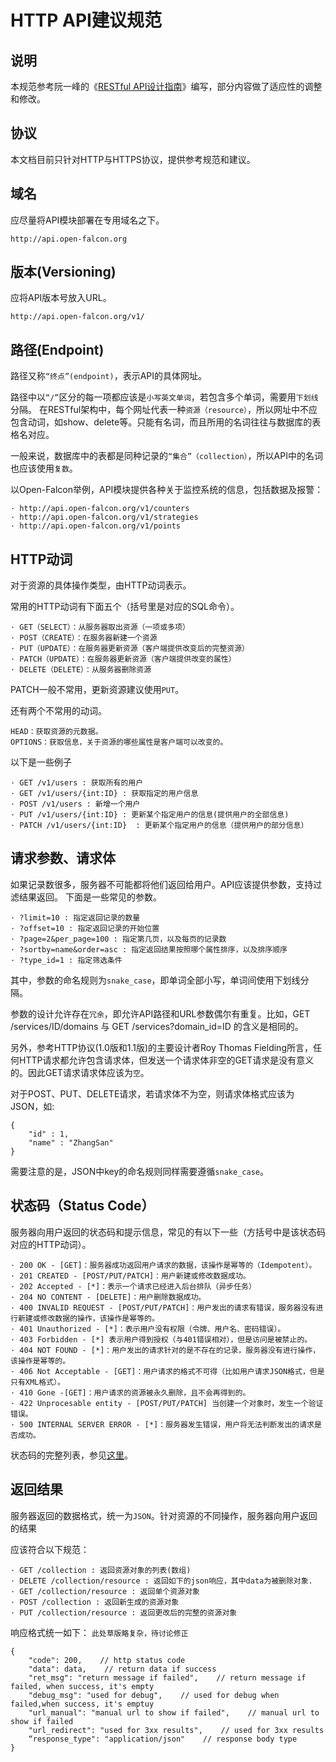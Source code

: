 # HTTP API建议规范

## 说明
本规范参考阮一峰的《[RESTful API设计指南](http://www.ruanyifeng.com/blog/2014/05/restful_api.html)》编写，部分内容做了适应性的调整和修改。

## 协议
本文档目前只针对HTTP与HTTPS协议，提供参考规范和建议。

## 域名
应尽量将API模块部署在专用域名之下。
```
http://api.open-falcon.org
```

## 版本(Versioning)
应将API版本号放入URL。
```
http://api.open-falcon.org/v1/
```

## 路径(Endpoint)
路径又称``“终点”(endpoint)``，表示API的具体网址。

 路径中以``“/”``区分的每一项都应该是``小写英文单词``，若包含多个单词，需要用``下划线``分隔。
在RESTful架构中，每个网址代表一种``资源（resource）``，所以网址中不应包含动词，如show、delete等。只能有名词，而且所用的名词往往与数据库的表格名对应。

一般来说，数据库中的表都是同种记录的``“集合”（collection）``，所以API中的名词也应该使用``复数``。

以Open-Falcon举例，API模块提供各种关于监控系统的信息，包括数据及报警：
```
· http://api.open-falcon.org/v1/counters
· http://api.open-falcon.org/v1/strategies
· http://api.open-falcon.org/v1/points
```

## HTTP动词
对于资源的具体操作类型，由HTTP动词表示。

常用的HTTP动词有下面五个（括号里是对应的SQL命令）。

```
· GET（SELECT）：从服务器取出资源（一项或多项）
· POST（CREATE）：在服务器新建一个资源
· PUT（UPDATE）：在服务器更新资源（客户端提供改变后的完整资源）
· PATCH（UPDATE）：在服务器更新资源（客户端提供改变的属性）
· DELETE（DELETE）：从服务器删除资源
```
PATCH一般不常用，更新资源建议使用```PUT```。

还有两个不常用的动词。
```
HEAD：获取资源的元数据。
OPTIONS：获取信息，关于资源的哪些属性是客户端可以改变的。
```

以下是一些例子
```
· GET /v1/users : 获取所有的用户
· GET /v1/users/{int:ID} : 获取指定的用户信息
· POST /v1/users : 新增一个用户
· PUT /v1/users/{int:ID} : 更新某个指定用户的信息(提供用户的全部信息)
· PATCH /v1/users/{int:ID}  : 更新某个指定用户的信息（提供用户的部分信息）
```

## 请求参数、请求体
如果记录数很多，服务器不可能都将他们返回给用户。API应该提供参数，支持过滤结果返回。
下面是一些常见的参数。
```
· ?limit=10 : 指定返回记录的数量
· ?offset=10 : 指定返回记录的开始位置
· ?page=2&per_page=100 : 指定第几页，以及每页的记录数
· ?sortby=name&order=asc : 指定返回结果按照哪个属性排序，以及排序顺序
· ?type_id=1 : 指定筛选条件
```
其中，参数的命名规则为``snake_case``，即单词全部小写，单词间使用下划线分隔。 

参数的设计允许存在``冗余``，即允许API路径和URL参数偶尔有重复。比如，GET /services/ID/domains 与 GET /services?domain_id=ID 的含义是相同的。

另外，参考HTTP协议(1.0版和1.1版)的主要设计者Roy Thomas Fielding所言，任何HTTP请求都允许包含请求体，但发送一个请求体非空的GET请求是没有意义的。因此GET请求请求体应该为``空``。

对于POST、PUT、DELETE请求，若请求体不为空，则请求体格式应该为JSON，如: 
```
{
	"id" : 1,
	"name" : "ZhangSan"
}
```
需要注意的是，JSON中key的命名规则同样需要遵循``snake_case``。 

## 状态码（Status Code）
服务器向用户返回的状态码和提示信息，常见的有以下一些（方括号中是该状态码对应的HTTP动词）。
```
· 200 OK - [GET]：服务器成功返回用户请求的数据，该操作是幂等的（Idempotent）。
· 201 CREATED - [POST/PUT/PATCH]：用户新建或修改数据成功。
· 202 Accepted - [*]：表示一个请求已经进入后台排队（异步任务）
· 204 NO CONTENT - [DELETE]：用户删除数据成功。
· 400 INVALID REQUEST - [POST/PUT/PATCH]：用户发出的请求有错误，服务器没有进行新建或修改数据的操作，该操作是幂等的。
· 401 Unauthorized - [*]：表示用户没有权限（令牌、用户名、密码错误）。
· 403 Forbidden - [*] 表示用户得到授权（与401错误相对），但是访问是被禁止的。
· 404 NOT FOUND - [*]：用户发出的请求针对的是不存在的记录，服务器没有进行操作，该操作是幂等的。
· 406 Not Acceptable - [GET]：用户请求的格式不可得（比如用户请求JSON格式，但是只有XML格式）。
· 410 Gone -[GET]：用户请求的资源被永久删除，且不会再得到的。
· 422 Unprocesable entity - [POST/PUT/PATCH] 当创建一个对象时，发生一个验证错误。
· 500 INTERNAL SERVER ERROR - [*]：服务器发生错误，用户将无法判断发出的请求是否成功。
```
状态码的完整列表，参见[这里](https://www.w3.org/Protocols/rfc2616/rfc2616-sec10.html)。

## 返回结果
服务器返回的数据格式，统一为``JSON``。针对资源的不同操作，服务器向用户返回的结果

应该符合以下规范：
```
· GET /collection : 返回资源对象的列表(数组)
· DELETE /collection/resource : 返回如下的json响应，其中data为被删除对象.
· GET /collection/resource : 返回单个资源对象
· POST /collection : 返回新生成的资源对象
· PUT /collection/resource : 返回更改后的完整的资源对象 
```

响应格式统一如下： ``此处草版略复杂，待讨论修正``
```
{
    "code": 200,    // http status code
    "data": data,    // return data if success
    "ret_msg": "return message if failed",    // return message if failed, when success, it's empty
    "debug_msg": "used for debug",    // used for debug when failed,when success, it's emptuy
    "url_manual": "manual url to show if failed",    // manual url to show if failed
    "url_redirect": "used for 3xx results",    // used for 3xx results
    “response_type": "application/json"    // response body type
}

```
